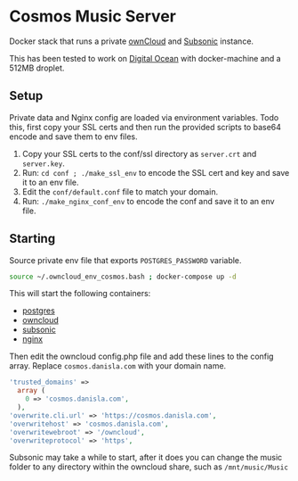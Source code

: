 # Cosmos Music Server

Docker stack that runs a private [ownCloud](https://owncloud.com/) and [Subsonic](http://www.subsonic.org/pages/index.jsp) instance.

This has been tested to work on [Digital Ocean](https://docs.docker.com/machine/) with docker-machine and a 512MB droplet.

## Setup

Private data and Nginx config are loaded via environment variables. Todo this, first copy your SSL certs and then run the provided scripts to base64 encode and save them to env files.

1. Copy your SSL certs to the conf/ssl directory as `server.crt` and `server.key`.
2. Run: `cd conf ; ./make_ssl_env` to encode the SSL cert and key and save it to an env file.
3. Edit the `conf/default.conf` file to match your domain.
4. Run: `./make_nginx_conf_env` to encode the conf and save it to an env file.

## Starting

Source private env file that exports `POSTGRES_PASSWORD` variable.

```sh
source ~/.owncloud_env_cosmos.bash ; docker-compose up -d
```

This will start the following containers:
- [postgres](https://hub.docker.com/_/postgres/)
- [owncloud](https://hub.docker.com/_/owncloud/)
- [subsonic](https://hub.docker.com/r/danisla/subsonic/)
- [nginx](https://hub.docker.com/_/nginx/)

Then edit the owncloud config.php file and add these lines to the config array. Replace `cosmos.danisla.com` with your domain name.

```php
'trusted_domains' =>
  array (
    0 => 'cosmos.danisla.com',
  ),
'overwrite.cli.url' => 'https://cosmos.danisla.com',
'overwritehost' => 'cosmos.danisla.com',
'overwritewebroot' => '/owncloud',
'overwriteprotocol' => 'https',
```

Subsonic may take a while to start, after it does you can change the music folder to any directory within the owncloud share, such as `/mnt/music/Music`
